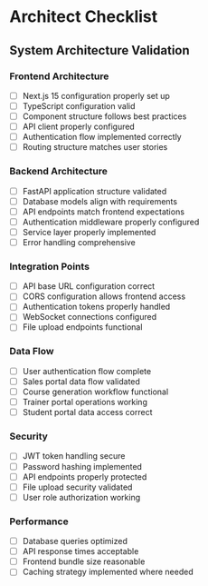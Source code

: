 # Architect Checklist

## System Architecture Validation

### Frontend Architecture
- [ ] Next.js 15 configuration properly set up
- [ ] TypeScript configuration valid
- [ ] Component structure follows best practices
- [ ] API client properly configured
- [ ] Authentication flow implemented correctly
- [ ] Routing structure matches user stories

### Backend Architecture  
- [ ] FastAPI application structure validated
- [ ] Database models align with requirements
- [ ] API endpoints match frontend expectations
- [ ] Authentication middleware properly configured
- [ ] Service layer properly implemented
- [ ] Error handling comprehensive

### Integration Points
- [ ] API base URL configuration correct
- [ ] CORS configuration allows frontend access
- [ ] Authentication tokens properly handled
- [ ] WebSocket connections configured
- [ ] File upload endpoints functional

### Data Flow
- [ ] User authentication flow complete
- [ ] Sales portal data flow validated
- [ ] Course generation workflow functional
- [ ] Trainer portal operations working
- [ ] Student portal data access correct

### Security
- [ ] JWT token handling secure
- [ ] Password hashing implemented
- [ ] API endpoints properly protected
- [ ] File upload security validated
- [ ] User role authorization working

### Performance
- [ ] Database queries optimized
- [ ] API response times acceptable
- [ ] Frontend bundle size reasonable
- [ ] Caching strategy implemented where needed
